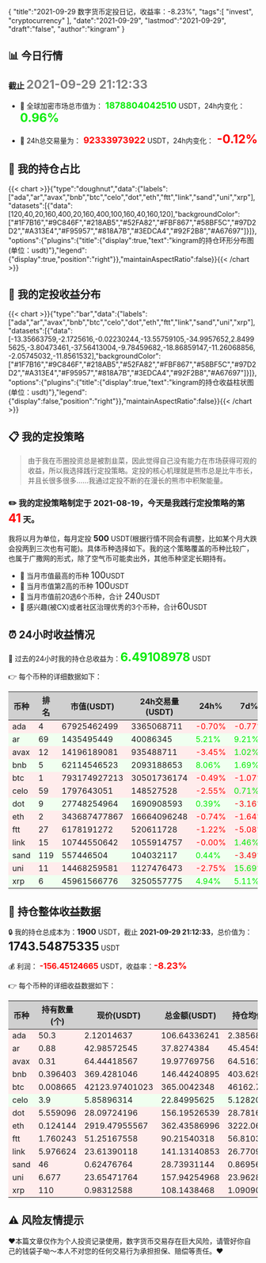 {
"title":"2021-09-29 数字货币定投日记，收益率：-8.23%",
"tags":[
"invest",
"cryptocurrency"
],
"date":"2021-09-29",
"lastmod":"2021-09-29",
"draft":"false",
"author":"kingram"
}

##  📊 今日行情
### 截止 <font color=grey size=5 >**2021-09-29 21:12:33**</font>
- 🍖 全球加密市场总市值为：<font color=#00EC00 size=4 > **1878804042510**</font> USDT，24h内变化：<font color=#00EC00 size=5 > **0.96%**</font>

- 🍤 24h总交易量为：<font color=#FF0000 size=4 > **92333973922**</font> USDT，24h内变化：<font color=#FF0000 size=5 > **-0.12%**</font>

## 🎨 我的持仓占比
{{< chart >}}{"type":"doughnut","data":{"labels":["ada","ar","avax","bnb","btc","celo","dot","eth","ftt","link","sand","uni","xrp"],"datasets":[{"data":[120,40,20,160,400,20,160,400,100,160,40,160,120],"backgroundColor":["#1F7B16","#9C846F","#218AB5","#52FA82","#FBF867","#58BF5C","#97D2D2","#A313E4","#F95957","#818A7B","#3EDCA4","#92F2B8","#A67697"]}]},"options":{"plugins":{"title":{"display":true,"text":"kingram的持仓环形分布图(单位：usdt)"},"legend":{"display":true,"position":"right"}},"maintainAspectRatio":false}}{{< /chart >}}

## 🍺 我的定投收益分布
{{< chart >}}{"type":"bar","data":{"labels":["ada","ar","avax","bnb","btc","celo","dot","eth","ftt","link","sand","uni","xrp"],"datasets":[{"data":[-13.35663759,-2.1725616,-0.02230244,-13.55759105,-34.9957652,2.84995625,-3.80473461,-37.56413004,-9.78459682,-18.86859147,-11.26068856,-2.05745032,-11.8561532],"backgroundColor":["#1F7B16","#9C846F","#218AB5","#52FA82","#FBF867","#58BF5C","#97D2D2","#A313E4","#F95957","#818A7B","#3EDCA4","#92F2B8","#A67697"]}]},"options":{"plugins":{"title":{"display":true,"text":"kingram的持仓收益柱状图(单位：usdt)"},"legend":{"display":false,"position":"right"}},"maintainAspectRatio":false}}{{< /chart >}}

## 📋 我的定投策略

> 由于我在币圈投资总是被割韭菜，因此觉得自己没有能力在市场获得可观的收益，所以我选择践行定投策略。定投的核心机理就是熊市总是比牛市长，并且长很多很多……我通过定投不断的在漫长的熊市中积聚能量。

### ✏️ 我的定投策略制定于 **2021-08-19**，今天是我践行定投策略的第<font color=#FF0000 size=5 > **41**</font> 天。
我将以月为单位，每月定投 <font size=3 ><strong> 500 </strong></font> USDT(根据行情不同会有调整，比如某个月大跌会投两到三次也有可能)。具体币种选择如下。我的这个策略覆盖的币种比较广，也属于广撒网的形式，除了空气币可能卖出外，其他币种坚定长期持有。

- 🥇 当月市值最高的币种 <font size=4 >100</font>USDT
- 🥈 当月市值第2高的币种 <font size=4 >100</font>USDT
- 🥉 当月市值前20选6个币种，合计 <font size=4 >240</font>USDT
- 🏅 感兴趣(被CX)或者社区治理优秀的3个币种，合计<font size=4 >60</font>USDT

## ⏰ 24小时收益情况
📌 过去的24小时我的持仓总收益为：<font color=#00EC00 size=5 >**6.49108978**</font> USDT

👉 每个币种的详细数据如下：
<table>
    <thead><tr bgcolor="#d0d0d0" ><th>币种</th><th>排名</th><th>市值(USDT)</th><th>24h交易量(USDT)</th><th>24h%</th><th>7d%</th><th>24h收益</th></tr></thead>
    <tbody>
    <tr>
        <td bgcolor=#FFECEC>ada</td>
        <td bgcolor=#FFECEC>4</td>
        <td bgcolor=#FFECEC>67925462499</td>
        <td bgcolor=#FFECEC>3365068711</td>
        <td bgcolor=#FFECEC><font color=#FF0000>-0.70%</font></td>
        <td bgcolor=#FFECEC><font color=#FF0000>-0.77%</font></td>
        <td bgcolor=#FFECEC><font color=#FF0000 size=3 ><strong>-0.75570809</strong></font></td>
    </tr>
    <tr>
        <td bgcolor=#F0FFF0>ar</td>
        <td bgcolor=#F0FFF0>69</td>
        <td bgcolor=#F0FFF0>1435495449</td>
        <td bgcolor=#F0FFF0>40086345</td>
        <td bgcolor=#F0FFF0><font color=#00EC00>5.21%</font></td>
        <td bgcolor=#F0FFF0><font color=#00EC00>9.21%</font></td>
        <td bgcolor=#F0FFF0><font color=#00EC00 size=3 ><strong>1.87199925</strong></font></td>
    </tr>
    <tr>
        <td bgcolor=#FFECEC>avax</td>
        <td bgcolor=#FFECEC>12</td>
        <td bgcolor=#FFECEC>14196189081</td>
        <td bgcolor=#FFECEC>935488711</td>
        <td bgcolor=#FFECEC><font color=#FF0000>-3.45%</font></td>
        <td bgcolor=#FFECEC><font color=#00EC00>1.02%</font></td>
        <td bgcolor=#FFECEC><font color=#FF0000 size=3 ><strong>-0.71315249</strong></font></td>
    </tr>
    <tr>
        <td bgcolor=#F0FFF0>bnb</td>
        <td bgcolor=#F0FFF0>5</td>
        <td bgcolor=#F0FFF0>62114546523</td>
        <td bgcolor=#F0FFF0>2093188653</td>
        <td bgcolor=#F0FFF0><font color=#00EC00>8.06%</font></td>
        <td bgcolor=#F0FFF0><font color=#00EC00>1.69%</font></td>
        <td bgcolor=#F0FFF0><font color=#00EC00 size=3 ><strong>10.92691812</strong></font></td>
    </tr>
    <tr>
        <td bgcolor=#FFECEC>btc</td>
        <td bgcolor=#FFECEC>1</td>
        <td bgcolor=#FFECEC>793174927213</td>
        <td bgcolor=#FFECEC>30501736174</td>
        <td bgcolor=#FFECEC><font color=#FF0000>-0.49%</font></td>
        <td bgcolor=#FFECEC><font color=#FF0000>-1.07%</font></td>
        <td bgcolor=#FFECEC><font color=#FF0000 size=3 ><strong>-1.78462805</strong></font></td>
    </tr>
    <tr>
        <td bgcolor=#FFECEC>celo</td>
        <td bgcolor=#FFECEC>59</td>
        <td bgcolor=#FFECEC>1797643051</td>
        <td bgcolor=#FFECEC>148527528</td>
        <td bgcolor=#FFECEC><font color=#FF0000>-2.55%</font></td>
        <td bgcolor=#FFECEC><font color=#00EC00>0.71%</font></td>
        <td bgcolor=#FFECEC><font color=#FF0000 size=3 ><strong>-0.59807206</strong></font></td>
    </tr>
    <tr>
        <td bgcolor=#F0FFF0>dot</td>
        <td bgcolor=#F0FFF0>9</td>
        <td bgcolor=#F0FFF0>27748254964</td>
        <td bgcolor=#F0FFF0>1690908593</td>
        <td bgcolor=#F0FFF0><font color=#00EC00>0.39%</font></td>
        <td bgcolor=#F0FFF0><font color=#FF0000>-3.16%</font></td>
        <td bgcolor=#F0FFF0><font color=#00EC00 size=3 ><strong>0.60357359</strong></font></td>
    </tr>
    <tr>
        <td bgcolor=#FFECEC>eth</td>
        <td bgcolor=#FFECEC>2</td>
        <td bgcolor=#FFECEC>343687477867</td>
        <td bgcolor=#FFECEC>16664096248</td>
        <td bgcolor=#FFECEC><font color=#FF0000>-0.74%</font></td>
        <td bgcolor=#FFECEC><font color=#FF0000>-1.64%</font></td>
        <td bgcolor=#FFECEC><font color=#FF0000 size=3 ><strong>-2.6948836</strong></font></td>
    </tr>
    <tr>
        <td bgcolor=#FFECEC>ftt</td>
        <td bgcolor=#FFECEC>27</td>
        <td bgcolor=#FFECEC>6178191272</td>
        <td bgcolor=#FFECEC>520611728</td>
        <td bgcolor=#FFECEC><font color=#FF0000>-1.22%</font></td>
        <td bgcolor=#FFECEC><font color=#FF0000>-5.08%</font></td>
        <td bgcolor=#FFECEC><font color=#FF0000 size=3 ><strong>-1.11487919</strong></font></td>
    </tr>
    <tr>
        <td bgcolor=#FFECEC>link</td>
        <td bgcolor=#FFECEC>15</td>
        <td bgcolor=#FFECEC>10744550642</td>
        <td bgcolor=#FFECEC>1055914757</td>
        <td bgcolor=#FFECEC><font color=#FF0000>-0.00%</font></td>
        <td bgcolor=#FFECEC><font color=#00EC00>1.46%</font></td>
        <td bgcolor=#FFECEC><font color=#FF0000 size=3 ><strong>-0.0051313</strong></font></td>
    </tr>
    <tr>
        <td bgcolor=#F0FFF0>sand</td>
        <td bgcolor=#F0FFF0>119</td>
        <td bgcolor=#F0FFF0>557446504</td>
        <td bgcolor=#F0FFF0>104032117</td>
        <td bgcolor=#F0FFF0><font color=#00EC00>0.44%</font></td>
        <td bgcolor=#F0FFF0><font color=#FF0000>-3.49%</font></td>
        <td bgcolor=#F0FFF0><font color=#00EC00 size=3 ><strong>0.12463813</strong></font></td>
    </tr>
    <tr>
        <td bgcolor=#FFECEC>uni</td>
        <td bgcolor=#FFECEC>11</td>
        <td bgcolor=#FFECEC>14468259581</td>
        <td bgcolor=#FFECEC>1127476473</td>
        <td bgcolor=#FFECEC><font color=#FF0000>-2.75%</font></td>
        <td bgcolor=#FFECEC><font color=#00EC00>15.69%</font></td>
        <td bgcolor=#FFECEC><font color=#FF0000 size=3 ><strong>-4.46066663</strong></font></td>
    </tr>
    <tr>
        <td bgcolor=#F0FFF0>xrp</td>
        <td bgcolor=#F0FFF0>6</td>
        <td bgcolor=#F0FFF0>45961566776</td>
        <td bgcolor=#F0FFF0>3250557775</td>
        <td bgcolor=#F0FFF0><font color=#00EC00>4.94%</font></td>
        <td bgcolor=#F0FFF0><font color=#00EC00>5.11%</font></td>
        <td bgcolor=#F0FFF0><font color=#00EC00 size=3 ><strong>5.0910821</strong></font></td>
    </tr>
    </tbody>
</table>

## 🎯 持仓整体收益数据

🔒 我的持仓总成本为：<font size=3 >**1900**</font> USDT，截止 **2021-09-29 21:12:33**，总价值为：<font  size=5 >**1743.54875335**</font> USDT

💰 利润： <font color=#FF0000 size=3 >**-156.45124665**</font> USDT，收益率：<font color=#FF0000 size=4 >**-8.23%**</font>

👉 每个币种的详细收益数据如下：

<table>
    <thead><tr bgcolor="#d0d0d0" ><th>币种</th><th>持有数量(个)</th><th>现价(USDT)</th><th>总金额(USDT)</th><th>持仓均价(USDT)</th><th>成本(USDT)</th><th>利润(USDT)</th><th>收益率</th></tr></thead>
    <tbody>
    <tr>
        <td bgcolor=#FFECEC>ada</td>
        <td bgcolor=#FFECEC>50.3</td>
        <td bgcolor=#FFECEC>2.12014637</td>
        <td bgcolor=#FFECEC>106.64336241</td>
        <td bgcolor=#FFECEC>2.38568588</td>
        <td bgcolor=#FFECEC>120</td>
        <td bgcolor=#FFECEC>-13.35663759</td>
        <td bgcolor=#FFECEC><font color=#FF0000 size=3 ><strong>-11.13%</strong></font></td>
    </tr>
    <tr>
        <td bgcolor=#FFECEC>ar</td>
        <td bgcolor=#FFECEC>0.88</td>
        <td bgcolor=#FFECEC>42.98572545</td>
        <td bgcolor=#FFECEC>37.8274384</td>
        <td bgcolor=#FFECEC>45.45454545</td>
        <td bgcolor=#FFECEC>40</td>
        <td bgcolor=#FFECEC>-2.1725616</td>
        <td bgcolor=#FFECEC><font color=#FF0000 size=3 ><strong>-5.43%</strong></font></td>
    </tr>
    <tr>
        <td bgcolor=#FFECEC>avax</td>
        <td bgcolor=#FFECEC>0.31</td>
        <td bgcolor=#FFECEC>64.44418567</td>
        <td bgcolor=#FFECEC>19.97769756</td>
        <td bgcolor=#FFECEC>64.51612903</td>
        <td bgcolor=#FFECEC>20</td>
        <td bgcolor=#FFECEC>-0.02230244</td>
        <td bgcolor=#FFECEC><font color=#FF0000 size=3 ><strong>-0.11%</strong></font></td>
    </tr>
    <tr>
        <td bgcolor=#FFECEC>bnb</td>
        <td bgcolor=#FFECEC>0.396403</td>
        <td bgcolor=#FFECEC>369.4281046</td>
        <td bgcolor=#FFECEC>146.44240895</td>
        <td bgcolor=#FFECEC>403.62963953</td>
        <td bgcolor=#FFECEC>160</td>
        <td bgcolor=#FFECEC>-13.55759105</td>
        <td bgcolor=#FFECEC><font color=#FF0000 size=3 ><strong>-8.47%</strong></font></td>
    </tr>
    <tr>
        <td bgcolor=#FFECEC>btc</td>
        <td bgcolor=#FFECEC>0.008665</td>
        <td bgcolor=#FFECEC>42123.97401023</td>
        <td bgcolor=#FFECEC>365.0042348</td>
        <td bgcolor=#FFECEC>46162.72360069</td>
        <td bgcolor=#FFECEC>400</td>
        <td bgcolor=#FFECEC>-34.9957652</td>
        <td bgcolor=#FFECEC><font color=#FF0000 size=3 ><strong>-8.75%</strong></font></td>
    </tr>
    <tr>
        <td bgcolor=#F0FFF0>celo</td>
        <td bgcolor=#F0FFF0>3.9</td>
        <td bgcolor=#F0FFF0>5.85896314</td>
        <td bgcolor=#F0FFF0>22.84995625</td>
        <td bgcolor=#F0FFF0>5.12820513</td>
        <td bgcolor=#F0FFF0>20</td>
        <td bgcolor=#F0FFF0>2.84995625</td>
        <td bgcolor=#F0FFF0><font color=#00EC00 size=3 ><strong>14.25%</strong></font></td>
    </tr>
    <tr>
        <td bgcolor=#FFECEC>dot</td>
        <td bgcolor=#FFECEC>5.559096</td>
        <td bgcolor=#FFECEC>28.09724196</td>
        <td bgcolor=#FFECEC>156.19526539</td>
        <td bgcolor=#FFECEC>28.78165802</td>
        <td bgcolor=#FFECEC>160</td>
        <td bgcolor=#FFECEC>-3.80473461</td>
        <td bgcolor=#FFECEC><font color=#FF0000 size=3 ><strong>-2.38%</strong></font></td>
    </tr>
    <tr>
        <td bgcolor=#FFECEC>eth</td>
        <td bgcolor=#FFECEC>0.124144</td>
        <td bgcolor=#FFECEC>2919.47955567</td>
        <td bgcolor=#FFECEC>362.43586996</td>
        <td bgcolor=#FFECEC>3222.06469906</td>
        <td bgcolor=#FFECEC>400</td>
        <td bgcolor=#FFECEC>-37.56413004</td>
        <td bgcolor=#FFECEC><font color=#FF0000 size=3 ><strong>-9.39%</strong></font></td>
    </tr>
    <tr>
        <td bgcolor=#FFECEC>ftt</td>
        <td bgcolor=#FFECEC>1.760243</td>
        <td bgcolor=#FFECEC>51.25167558</td>
        <td bgcolor=#FFECEC>90.21540318</td>
        <td bgcolor=#FFECEC>56.81033812</td>
        <td bgcolor=#FFECEC>100</td>
        <td bgcolor=#FFECEC>-9.78459682</td>
        <td bgcolor=#FFECEC><font color=#FF0000 size=3 ><strong>-9.78%</strong></font></td>
    </tr>
    <tr>
        <td bgcolor=#FFECEC>link</td>
        <td bgcolor=#FFECEC>5.976624</td>
        <td bgcolor=#FFECEC>23.61390118</td>
        <td bgcolor=#FFECEC>141.13140853</td>
        <td bgcolor=#FFECEC>26.77096635</td>
        <td bgcolor=#FFECEC>160</td>
        <td bgcolor=#FFECEC>-18.86859147</td>
        <td bgcolor=#FFECEC><font color=#FF0000 size=3 ><strong>-11.79%</strong></font></td>
    </tr>
    <tr>
        <td bgcolor=#FFECEC>sand</td>
        <td bgcolor=#FFECEC>46</td>
        <td bgcolor=#FFECEC>0.62476764</td>
        <td bgcolor=#FFECEC>28.73931144</td>
        <td bgcolor=#FFECEC>0.86956522</td>
        <td bgcolor=#FFECEC>40</td>
        <td bgcolor=#FFECEC>-11.26068856</td>
        <td bgcolor=#FFECEC><font color=#FF0000 size=3 ><strong>-28.15%</strong></font></td>
    </tr>
    <tr>
        <td bgcolor=#FFECEC>uni</td>
        <td bgcolor=#FFECEC>6.677</td>
        <td bgcolor=#FFECEC>23.65471764</td>
        <td bgcolor=#FFECEC>157.94254968</td>
        <td bgcolor=#FFECEC>23.96285757</td>
        <td bgcolor=#FFECEC>160</td>
        <td bgcolor=#FFECEC>-2.05745032</td>
        <td bgcolor=#FFECEC><font color=#FF0000 size=3 ><strong>-1.29%</strong></font></td>
    </tr>
    <tr>
        <td bgcolor=#FFECEC>xrp</td>
        <td bgcolor=#FFECEC>110</td>
        <td bgcolor=#FFECEC>0.98312588</td>
        <td bgcolor=#FFECEC>108.1438468</td>
        <td bgcolor=#FFECEC>1.09090909</td>
        <td bgcolor=#FFECEC>120</td>
        <td bgcolor=#FFECEC>-11.8561532</td>
        <td bgcolor=#FFECEC><font color=#FF0000 size=3 ><strong>-9.88%</strong></font></td>
    </tr>
    </tbody>
</table>

## ⚠️ 风险友情提示
❤️本篇文章仅作为个人投资记录使用，数字货币交易存在巨大风险，请管好你自己的钱袋子呦～本人不对您的任何交易行为承担担保、赔偿等责任。❤️